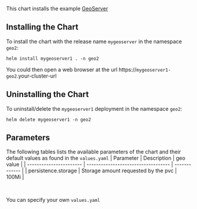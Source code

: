 This chart installs the example [GeoServer](../geoserver/README.md)


## Installing the Chart
To install the chart with the release name `mygeoserver` in the namespace `geo2`:
```
helm install mygeoserver1 . -n geo2
```

You could then open a web browser at the url https://`mygeoserver1-geo2`.your-cluster-url


## Uninstalling the Chart
To uninstall/delete the  `mygeoserver1` deployment in the namespace `geo2`:
```
helm delete mygeoserver1 -n geo2
```

## Parameters
The following tables lists the available parameters of the chart and their default values as found in the `values.yaml`
| Parameter               | Description                         | geo value |
| ----------------------- | ----------------------------------- | ------------- |
| persistence.storage     | Storage amount requested by the pvc | 100Mi         |

<br/>

You can specify your own `values.yaml`
